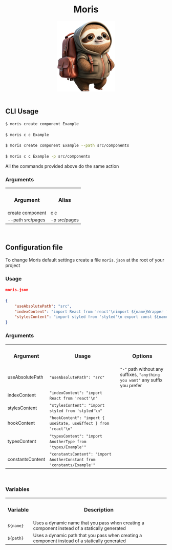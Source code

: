 <h1 align='center'><b>Moris</b></h1>

<div align='center'>
<img height='220px' src='images/moris.png' alt='moris' />
</div>
</br>

<h2><b>CLI Usage</b></h2>

```sh
$ moris create component Example

$ moris c c Example

$ moris create component Example --path src/components

$ moris c c Example -p src/components
```

All the commands provided above do the same action

<h3><b>Arguments</b></h3>

<table>
  <tr>
    <th><h3><b>Argument</b></h3></th>
    <th><h3><b>Alias</b></h3></th>
  </tr>
  <tr>
    <td>create component</td>
    <td>c c</td>
  </tr>
  <tr>
    <td>--path src/pages</td>
    <td>-p src/pages</td>
  </tr>
</table>

</br>

<h2><b>Configuration file</b></h2>


To change Moris default settings create a file <code>moris.json</code> at the root of your project

<h3><b>Usage</b></h3>

```json
moris.json

{
    "useAbsolutePath": "src",
    "indexContent": "import React from 'react'\nimport ${name}Wrapper from '${path}${name}'\n",
    "stylesContent": "import styled from 'styled'\n export const ${name}Wrapper = styled.div``\n"
}
```

<h3><b>Arguments</b></h3>

<table>
  <tr>
    <th><h3><b>Argument</b></h3></th>
    <th><h3><b>Usage</b></h3></th>
    <th><h3><b>Options</b></h3></th>
  </tr>
  <tr>
    <td>useAbsolutePath</td>
    <td><code>"useAbsolutePath": "src"</code></td>
    <td><code>"-"</code> path without any suffixes, <code>"anything you want"</code> any suffix you prefer</td>
  </tr>
  <tr>
    <td>indexContent</td>
    <td><code>"indexContent": "import React from 'react'\n"</code></td>
  </tr>
  <tr>
    <td>stylesContent</td>
    <td><code>"stylesContent": "import styled from 'styled'\n"</code></td>
  </tr>
  <tr>
    <td>hookContent</td>
    <td><code>"hookContent": "import { useState, useEffect } from 'react'\n"</code></td>
  </tr>
  <tr>
    <td>typesContent</td>
    <td><code>"typesContent": "import AnotherType from 'types/Example'"</code></td>
  </tr>
  <tr>
    <td>constantsContent</td>
    <td><code>"constantsContent": "import AnotherConstant from 'constants/Example'"</code></td>
  </tr>
</table>

</br>

<h3><b>Variables</b></h3>


<table>
  <tr>
    <th><h3><b>Variable</b></h3></th>
    <th><h3><b>Description</b></h3></th>
  </tr>
  <tr>
    <td><code>${name}</code></td>
    <td>Uses a dynamic name that you pass when creating a component instead of a statically generated</td>
  </tr>
  <tr>
    <td><code>${path}</code></td>
    <td>Uses a dynamic path that you pass when creating a component instead of a statically generated</td>
  </tr>
</table>

